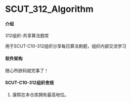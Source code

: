 # SCUT_312_Algorithm

#### 介绍  
312组织-共享算法题库   

用于SCUT-C10-312组织分享每日算法刷题，组织内部交流学习

#### 软件架构

随心所欲码就完事了！

#### SCUT-C10-312组织舍规

1.  康熙在本仓库拥有最高地位。


<!-- #### 参与贡献

1.  Fork 本仓库
2.  新建分支
3.  提交代码
4.  新建 Pull Request -->




<!-- #### 特技 -->

<!-- 1.  使用 Readme\_XXX.md 来支持不同的语言，例如 Readme\_en.md, Readme\_zh.md
2.  Gitee 官方博客 [blog.gitee.com](https://blog.gitee.com)
3.  你可以 [https://gitee.com/explore](https://gitee.com/explore) 这个地址来了解 Gitee 上的优秀开源项目
4.  [GVP](https://gitee.com/gvp) 全称是 Gitee 最有价值开源项目，是综合评定出的优秀开源项目
5.  Gitee 官方提供的使用手册 [https://gitee.com/help](https://gitee.com/help)
6.  Gitee 封面人物是一档用来展示 Gitee 会员风采的栏目 [https://gitee.com/gitee-stars/](https://gitee.com/gitee-stars/) -->
